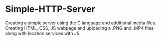 # Simple-HTTP-Server
Creating a simple server using the C language and additional media files. Creating HTML, CSS, JS webpage and uploading a .PNG and .MP4 files along with location services with JS. 
